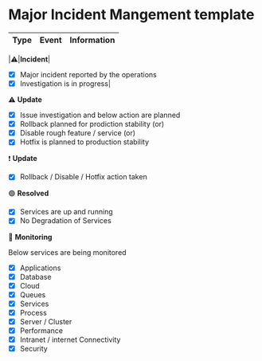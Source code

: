 # Major Incident Mangement template

|Type|Event|Information|
|---|---|---|

|:warning:|__Incident__|
- [x] Major incident reported by the operations
- [x] Investigation is in progress|

:warning: __Update__  

- [x] Issue investigation and below action are planned
- [x] Rollback planned for prodiction stability (or)
- [x] Disable rough feature / service (or)
- [x] Hotfix is planned to production stability

:exclamation: __Update__  

- [x] Rollback / Disable / Hotfix action taken

:green_circle: __Resolved__  

- [x] Services are up and running
- [x] No Degradation of Services

:green_heart: __Monitoring__  

Below services are being monitored  

- [x] Applications
- [x] Database
- [x] Cloud
- [x] Queues
- [x] Services
- [x] Process
- [x] Server / Cluster
- [x] Performance
- [x] Intranet / internet Connectivity
- [x] Security
